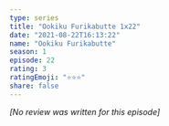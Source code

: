 ```yaml
---
type: series
title: "Ookiku Furikabutte 1x22"
date: "2021-08-22T16:13:22"
name: "Ookiku Furikabutte"
season: 1
episode: 22
rating: 3
ratingEmoji: "⭐️⭐️⭐️"
share: false
---
```


_[No review was written for this episode]_
